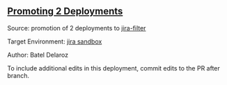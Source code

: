 ## [Promoting 2 Deployments](https://app-staging.salto.io/orgs/b5aab9fe-29c9-4e45-b4e6-15ef52108553/envs/a1e39d12-473c-48f0-856b-0551b5aebe19/deployments/f055d152-6837-41c3-a4b2-abe4256e6713)

Source: promotion of 2 deployments to [jira-filter](https://app-staging.salto.io/orgs/b5aab9fe-29c9-4e45-b4e6-15ef52108553/envs/44bd9e66-f061-4942-bde9-b94b386e41dc)

Target Environment: [jira sandbox](https://app-staging.salto.io/orgs/b5aab9fe-29c9-4e45-b4e6-15ef52108553/envs/a1e39d12-473c-48f0-856b-0551b5aebe19) 

Author: Batel Delaroz

To include additional edits in this deployment, commit edits to the PR after branch.